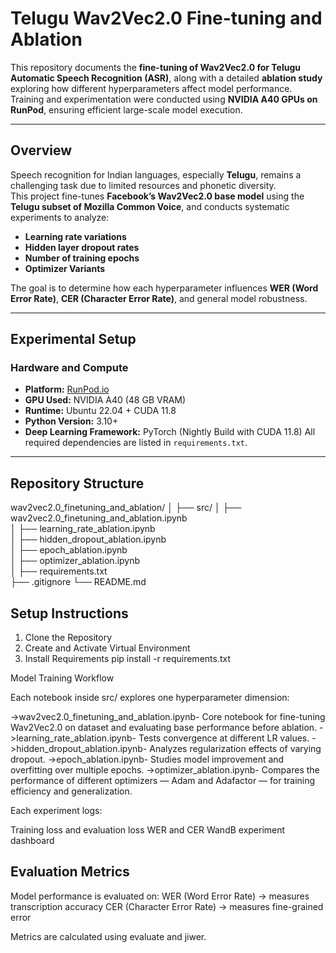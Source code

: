# Telugu Wav2Vec2.0 Fine-tuning and Ablation

This repository documents the **fine-tuning of Wav2Vec2.0 for Telugu Automatic Speech Recognition (ASR)**, along with a detailed **ablation study** exploring how different hyperparameters affect model performance.  
Training and experimentation were conducted using **NVIDIA A40 GPUs on RunPod**, ensuring efficient large-scale model execution.

---

## Overview

Speech recognition for Indian languages, especially **Telugu**, remains a challenging task due to limited resources and phonetic diversity.  
This project fine-tunes **Facebook’s Wav2Vec2.0 base model** using the **Telugu subset of Mozilla Common Voice**, and conducts systematic experiments to analyze:

- **Learning rate variations**
- **Hidden layer dropout rates**
- **Number of training epochs**
- **Optimizer Variants**

The goal is to determine how each hyperparameter influences **WER (Word Error Rate)**, **CER (Character Error Rate)**, and general model robustness.

---

##  Experimental Setup

### Hardware and Compute
- **Platform:** [RunPod.io](https://www.runpod.io)
- **GPU Used:** NVIDIA A40 (48 GB VRAM)
- **Runtime:** Ubuntu 22.04 + CUDA 11.8
- **Python Version:** 3.10+
- **Deep Learning Framework:** PyTorch (Nightly Build with CUDA 11.8)
All required dependencies are listed in `requirements.txt`.

---

##  Repository Structure
wav2vec2.0_finetuning_and_ablation/
│
├── src/
│   ├── wav2vec2.0_finetuning_and_ablation.ipynb   
│   ├── learning_rate_ablation.ipynb               
│   ├── hidden_dropout_ablation.ipynb              
│   ├── epoch_ablation.ipynb                       
│   ├── optimizer_ablation.ipynb                   
│
├── requirements.txt                             
├── .gitignore
└── README.md


## Setup Instructions

1. Clone the Repository
2. Create and Activate Virtual Environment
3. Install Requirements
pip install -r requirements.txt

Model Training Workflow

Each notebook inside src/ explores one hyperparameter dimension:

->wav2vec2.0_finetuning_and_ablation.ipynb- Core notebook for fine-tuning Wav2Vec2.0 on dataset and evaluating base performance before ablation.
->learning_rate_ablation.ipynb- Tests convergence at different LR values.
->hidden_dropout_ablation.ipynb- Analyzes regularization effects of varying dropout.
->epoch_ablation.ipynb- Studies model improvement and overfitting over multiple epochs.
->optimizer_ablation.ipynb- Compares the performance of different optimizers — Adam and Adafactor — for training efficiency and generalization.

Each experiment logs:

Training loss and evaluation loss
WER and CER
WandB experiment dashboard

## Evaluation Metrics

Model performance is evaluated on:
WER (Word Error Rate) → measures transcription accuracy
CER (Character Error Rate) → measures fine-grained error

Metrics are calculated using evaluate and jiwer.


